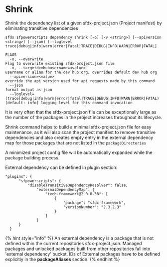 # Shrink

Shrink the dependency list of a given sfdx-project.json (Project manifest) by eliminating transitive dependencies

```
sfdx sfpowerscripts dependency shrink [-o] [-v <string>] [--apiversion <string>] [--json] [--loglevel trace|debug|info|warn|error|fatal|TRACE|DEBUG|INFO|WARN|ERROR|FATAL]

FLAGS
  -o, --overwrite                                                                   Flag to overwrite existing sfdx-project.json file
  -v, --targetdevhubusername=<value>                                                username or alias for the dev hub org; overrides default dev hub org
  --apiversion=<value>                                                              override the api version used for api requests made by this command
  --json                                                                            format output as json
  --loglevel=(trace|debug|info|warn|error|fatal|TRACE|DEBUG|INFO|WARN|ERROR|FATAL)  [default: info] logging level for this command invocation
```



It is very often that the sfdx-project.json file can be exceptionally large as the number of the packages in the project increases throughout its lifecycle.&#x20;

Shrink command helps to build a minimal sfdx-project.json file for easy maintenance, as it will also scan the project manifest to remove transitive dependencies and  also creates empty entry in the external dependency map for those packages that are not listed in the `packageDirectories`

A minimized project config file will be automatically expanded while the package building process.

External dependency can be defined in plugin section:

```
"plugins": {
      "sfpowerscripts": {
          "disableTransitiveDependencyResolver": false,
              "externalDependencyMap": {
                  "tech-framework@2.0.0.38": [
                      {
                          "package": "sfdc-framework",
                          "versionNumber": "2.3.2.3" 
                      }
                  ]
              }
      }
  }
```

{% hint style="info" %}
An external dependency is a package that is not defined within the current repositories sfdx-project.json. Managed packages and unlocked packages built from other repositories fall into 'external dependency' bucket. IDs of External packages have to be defined explicitly in the **packageAliases** section.
{% endhint %}

